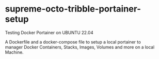 # supreme-octo-tribble-portainer-setup

Testing Docker Portainer on UBUNTU 22.04

A Dockerfile and a docker-compose file to setup a local portainer to manager Docker Containers, Stacks, Images, Volumes and more on a local Machine.
